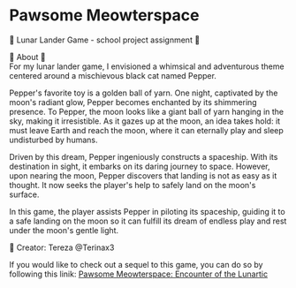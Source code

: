 # Pawsome Meowterspace
🚸 Lunar Lander Game - school project assignment 🚸

🧬 About 🧬<br>
For my lunar lander game, I envisioned a whimsical and adventurous theme centered around a mischievous black cat named Pepper.

Pepper's favorite toy is a golden ball of yarn. One night, captivated by the moon's radiant glow, Pepper becomes enchanted by its shimmering presence.
To Pepper, the moon looks like a giant ball of yarn hanging in the sky, making it irresistible.
As it gazes up at the moon, an idea takes hold: it must leave Earth and reach the moon, where it can eternally play and sleep undisturbed by humans.

Driven by this dream, Pepper ingeniously constructs a spaceship. With its destination in sight, it embarks on its daring journey to space.
However, upon nearing the moon, Pepper discovers that landing is not as easy as it thought. It now seeks the player's help to safely land on the moon's surface.

In this game, the player assists Pepper in piloting its spaceship, guiding it to a safe landing on the moon so it can fulfill its dream
of endless play and rest under the moon's gentle light.

🧠 Creator: Tereza @Terinax3

If you would like to check out a sequel to this game, you can do so by following this linik: [Pawsome Meowterspace: Encounter of the Lunartic](https://github.com/Terinax3/Encounter-of-the-Lunartic/)
